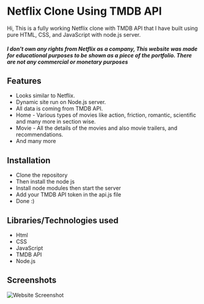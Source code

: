 # Netflix Clone Using TMDB API 
Hi, This is a fully working Netflix clone with TMDB API that I have built using pure HTML, CSS, and JavaScript with node.js server.

##### I don't own any rights from Netflix as a company, This website was made for educational purposes to be shown as a piece of the portfolio. There are not any commercial or monetary purposes


## Features
* Looks similar to Netflix.
* Dynamic site run on Node.js server.
* All data is coming from TMDB API.
* Home - Various types of movies like action, friction, romantic, scientific and many more in section wise.
* Movie - All the details of the movies and also movie trailers, and recommendations.
* And many more

## Installation
* Clone the repository
* Then install the node js
* Install node modules then start the server
* Add your TMDB API token in the api.js file
* Done :)

## Libraries/Technologies used
* Html
* CSS
* JavaScript
* TMDB API
* Node.js

## Screenshots

![Website Screenshot]( )


